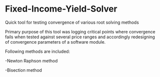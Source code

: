 # Fixed-Income-Yield-Solver
Quick tool for testing convergence of various root solving methods

Primary purpose of this tool was logging critical points where convergence fails when tested against several price ranges and accordingly redesigning of convergence parameters of a software module.

Following methods are included:

-Newton Raphson method

-Bisection method
